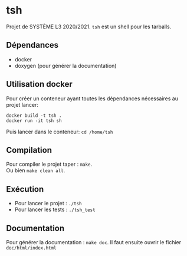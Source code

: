 # tsh
Projet de SYSTÈME L3 2020/2021.
`tsh` est un shell pour les tarballs.

## Dépendances
- docker
- doxygen (pour générer la documentation)

## Utilisation docker
Pour créer un conteneur ayant toutes les dépendances nécessaires au projet
lancer:
```
docker build -t tsh .
docker run -it tsh sh
```

Puis lancer dans le conteneur: `cd /home/tsh`

## Compilation
Pour compiler le projet taper : `make`.  
Ou bien `make clean all`.

## Exécution
- Pour lancer le projet : `./tsh` 
- Pour lancer les tests : `./tsh_test`

## Documentation
Pour générer la documentation : `make doc`. Il faut ensuite ouvrir le fichier
`doc/html/index.html`